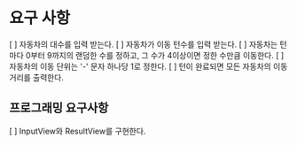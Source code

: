 # 요구 사항
[ ] 자동차의 대수를 입력 받는다.
[ ] 자동차가 이동 턴수를 입력 받는다.
[ ] 자동차는 턴마다 0부터 9까지의 랜덤한 수를 정하고, 그 수가 4이상이면 정한 수만큼 이동한다.
[ ] 자동차의 이동 단위는 '-' 문자 하나당 1로 정한다.
[ ] 턴이 완료되면 모든 자동차의 이동 거리를 출력한다.

## 프로그래밍 요구사항
[ ] InputView와 ResultView를 구현한다.